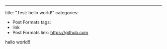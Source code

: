 ---
title: "Test: hello world!"
categories:
  - Post Formats
tags:
  - link
  - Post Formats
link: https://github.com

hello world!!
